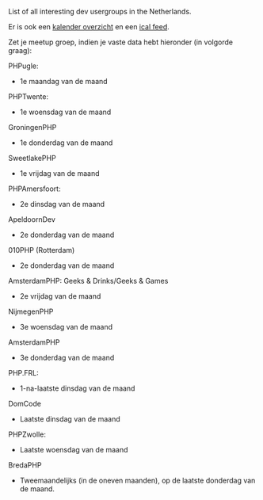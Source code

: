 List of all interesting dev usergroups in the Netherlands.

Er is ook een [kalender overzicht](https://www.google.com/calendar/embed?src=services%40atimmer.com&ctz=Europe/Amsterdam ) en een [ical feed](https://www.google.com/calendar/ical/services%40atimmer.com/public/basic.ics).

Zet je meetup groep, indien je vaste data hebt hieronder
(in volgorde graag):
 
PHPugle:
- 1e maandag van de maand
 
PHPTwente:
- 1e woensdag van de maand
 
GroningenPHP
- 1e donderdag van de maand
 
SweetlakePHP
- 1e vrijdag van de maand
 
PHPAmersfoort:
- 2e dinsdag van de maand
 
ApeldoornDev
- 2e donderdag van de maand
 
010PHP (Rotterdam)
- 2e donderdag van de maand
 
AmsterdamPHP: Geeks & Drinks/Geeks & Games
- 2e vrijdag van de maand
 
NijmegenPHP
- 3e woensdag van de maand
 
AmsterdamPHP
- 3e donderdag van de maand
 
PHP.FRL:
- 1-na-laatste dinsdag van de maand
 
DomCode
- Laatste dinsdag van de maand

PHPZwolle:
- Laatste woensdag van de maand

BredaPHP
- Tweemaandelijks (in de oneven maanden), op de laatste donderdag van de maand.

